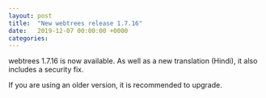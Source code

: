 ```yaml
---
layout: post
title:  "New webtrees release 1.7.16"
date:   2019-12-07 00:00:00 +0000
categories:
---
```


webtrees 1.7.16 is now available. As well as a new translation (Hindi), it also includes a security fix.

If you are using an older version, it is recommended to upgrade.
